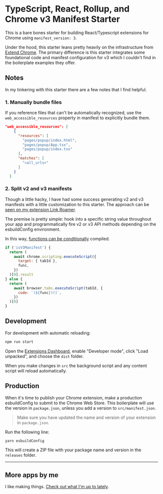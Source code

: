 # TypeScript, React, Rollup, and Chrome v3 Manifest Starter

This is a bare bones starter for building React/Typescript extensions for Chrome
using `manifest_version: 3`.

Under the hood, this starter leans pretty heavily on the infrastructure from
[Extend Chrome](https://www.extend-chrome.dev/rollup-plugin). The primary
difference is this starter integrates some foundational code and manifest
configuration for v3 which I couldn't find in the boilerplate examples they
offer.

## Notes

In my tinkering with this starter there are a few notes that I find helpful.

### 1. Manually bundle files

If you reference files that can't be automatically recognized, use the
`web_accessible_resources` property in manifest to explicitly bundle them.

```json
"web_accessible_resources": [
    {
      "resources": [
        "pages/popup/index.html",
        "pages/popup/App.tsx",
        "pages/popup/index.tsx"
      ],
      "matches": [
        "<all_urls>"
      ]
    }
  ]
```

### 2. Split v2 and v3 manifests

Though a little hacky, I have had some success generating v2 and v3 manifests
with a little customization to this starter. The approach can be
[seen on my extension Link Roamer](https://github.com/rossmoody/link-roamer/blob/main/rollup.config.js).

The premise is pretty simple: hook into a specific string value throughout your
app and programmatically fire v2 or v3 API methods depending on the esbuildConfig
environment.

In this way,
[functions can be conditionally](https://github.com/rossmoody/link-roamer/blob/main/src/scripts/Chrome.ts)
compiled.

```js
if ('isV3Manifest') {
  return (
    await chrome.scripting.executeScript({
      target: { tabId },
      func,
    })
  )[0].result
} else {
  return (
    await browser.tabs.executeScript(tabId, {
      code: `(${func})()`,
    })
  )[0]
}
```

## Development

For development with automatic reloading:

```sh
npm run start
```

Open the [Extensions Dashboard](chrome://extensions), enable "Developer mode",
click "Load unpacked", and choose the `dist` folder.

When you make changes in `src` the background script and any content script will
reload automatically.

## Production

When it's time to publish your Chrome extension, make a production esbuildConfig to
submit to the Chrome Web Store. This boilerplate will use the version in
`package.json`, unless you add a version to `src/manifest.json`.

> Make sure you have updated the name and version of your extension in
> `package.json`.

Run the following line:

```sh
yarn esbuildConfig
```

This will create a ZIP file with your package name and version in the `releases`
folder.

---

## More apps by me

I like making things. [Check out what I'm up to lately](https://rossmoody.com).
